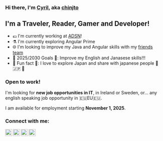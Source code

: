 ### Hi there, I'm [Cyril][website], aka [chinjto][website-chinto]

## I'm a Traveler, Reader, Gamer and Developer!
- 💶 I'm currently working at [ADSN][adsn]!
- ⚗️ I'm currently exploring Angular Prime
- 🌐 I'm looking to improve my Java and Angular skills with my [friends team][repotako]
- 🎯 2025/2030 Goals 🎯: Improve my English and Janasese skills!!!
- 🌟 Fun fact 🌟: I love to explore Japan and share with japanese people 🎏 🇯🇵 🗾

### Open to work!
I'm looking for **new job opportunities in IT**, in Ireland or Sweden, or... any english speaking job opportunity in 🇪🇺EU🇪🇺.

I am available for employment starting **November 1, 2025**.

### Connect with me:
[<img align="left" alt="chinjto | LinkedIn" width="22px" src="https://cdn.jsdelivr.net/npm/simple-icons@v3/icons/linkedin.svg" />][linkedin]
[<img align="left" alt="chinjto | LinkedIn" width="22px" src="https://cdn.jsdelivr.net/npm/simple-icons@v3/icons/instagram.svg" />][instagram]
[<img align="left" alt="chinjto | LinkedIn" width="22px" src="https://cdn.jsdelivr.net/npm/simple-icons@v3/icons/facebook.svg" />][facebook]
[<img align="left" alt="chinjto | LinkedIn" width="22px" src="https://cdn.jsdelivr.net/npm/simple-icons@v3/icons/twitter.svg" />][twitter]

[website]: http://www.cyril-defaye.fr
[website-chinto]: http://www.chinto.fr
[adsn]: https://www.groupeadsn.fr/
[repotako]: https://github.com/takoyadev
[linkedin]: https://www.linkedin.com/in/cyrildefaye/
[instagram]: https://www.instagram.com/chinjto/
[facebook]: https://www.facebook.com/chinjto
[twitter]: https://twitter.com/cyril_defaye
